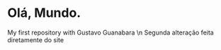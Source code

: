 # Olá,  Mundo.
 My first repository with Gustavo Guanabara \n
Segunda alteração feita diretamente do site
